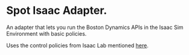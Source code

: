 # Spot Isaac Adapter. 

An adapter that lets you run the Boston Dynamics APIs in the Isaac Sim Environment with basic policies. 

Uses the control policies from Isaac Lab mentioned [here](https://docs.isaacsim.omniverse.nvidia.com/latest/isaac_lab_tutorials/tutorial_policy_deployment.html#boston-dynamics-spot-quadruped-example). 

